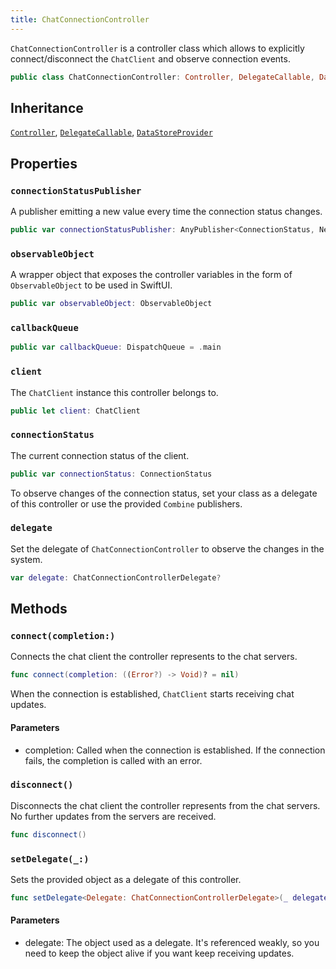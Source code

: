```yaml
---
title: ChatConnectionController
---
```


`ChatConnectionController` is a controller class which allows to explicitly
connect/disconnect the `ChatClient` and observe connection events.

``` swift
public class ChatConnectionController: Controller, DelegateCallable, DataStoreProvider 
```

## Inheritance

[`Controller`](../../controller), [`DelegateCallable`](../../delegate-callable), [`DataStoreProvider`](../../../database/data-store-provider)

## Properties

### `connectionStatusPublisher`

A publisher emitting a new value every time the connection status changes.

``` swift
public var connectionStatusPublisher: AnyPublisher<ConnectionStatus, Never> 
```

### `observableObject`

A wrapper object that exposes the controller variables in the form of `ObservableObject` to be used in SwiftUI.

``` swift
public var observableObject: ObservableObject 
```

### `callbackQueue`

``` swift
public var callbackQueue: DispatchQueue = .main
```

### `client`

The `ChatClient` instance this controller belongs to.

``` swift
public let client: ChatClient
```

### `connectionStatus`

The current connection status of the client.

``` swift
public var connectionStatus: ConnectionStatus 
```

To observe changes of the connection status, set your class as a delegate of this controller or use the provided
`Combine` publishers.

### `delegate`

Set the delegate of `ChatConnectionController` to observe the changes in the system.

``` swift
var delegate: ChatConnectionControllerDelegate? 
```

## Methods

### `connect(completion:)`

Connects the chat client the controller represents to the chat servers.

``` swift
func connect(completion: ((Error?) -> Void)? = nil) 
```

When the connection is established, `ChatClient` starts receiving chat updates.

#### Parameters

  - completion: Called when the connection is established. If the connection fails, the completion is called with an error.

### `disconnect()`

Disconnects the chat client the controller represents from the chat servers.
No further updates from the servers are received.

``` swift
func disconnect() 
```

### `setDelegate(_:)`

Sets the provided object as a delegate of this controller.

``` swift
func setDelegate<Delegate: ChatConnectionControllerDelegate>(_ delegate: Delegate?) 
```

#### Parameters

  - delegate: The object used as a delegate. It's referenced weakly, so you need to keep the object alive if you want keep receiving updates.
